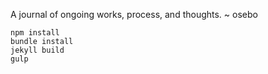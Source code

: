 A journal of ongoing works, process, and thoughts. ~ osebo


```
npm install
bundle install
jekyll build
gulp

```
